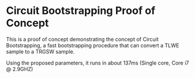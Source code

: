 # Circuit Bootstrapping Proof of Concept

This is a proof of concept demonstrating the concept of Circuit Bootstrapping, a fast bootstrapping procedure that can convert a TLWE sample to a TRGSW sample.

Using the proposed parameters, it runs in about 137ms (Single core, Core i7 @ 2.9GHZ)
